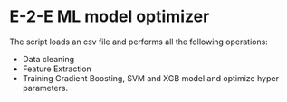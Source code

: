 # E-2-E ML model optimizer

The script loads an csv file and performs all the following operations:
* Data cleaning
* Feature Extraction
* Training Gradient Boosting, SVM and XGB model and optimize hyper parameters.